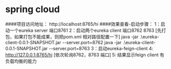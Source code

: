 # spring cloud
####项目访问地址：
http://localhost:8765/hi
####效果查看-启动步骤：
1：启动一个eureka server 端口8761
2：启动两个eureka client 端口8762 8763  [先打包，如果打包不能成果，则把pom.xml 相对路径配置一下]
   java -jar .\eureka-client-0.0.1-SNAPSHOT.jar --server.port=8762
   java -jar .\eureka-client-0.0.1-SNAPSHOT.jar --server.port=8763
3：启动eureka-feign-client
4: http://127.0.0.1:8765/hi [依次轮询8762，8763 端口] 
5: 结果显示feign client  有负载均衡的能力
  

